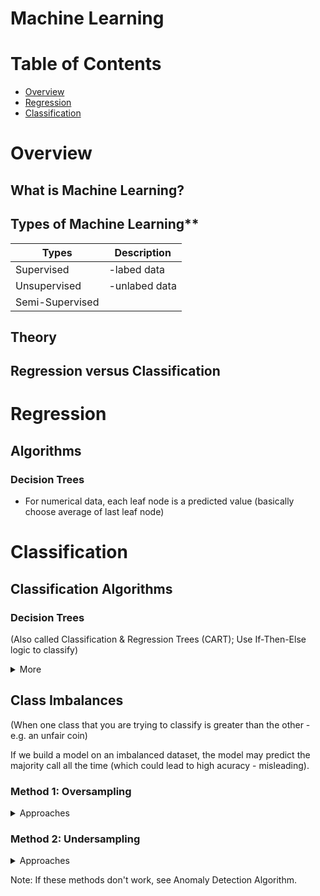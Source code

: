 
# Machine Learning

# Table of Contents
* [Overview](#overview)
* [Regression](#regression)
* [Classification](#classification)

# Overview

## What is Machine Learning?


## Types of Machine Learning**
|  Types         |  Description      |
|----------------|------------------|
|Supervised      |-labed data      |
|Unsupervised    | -unlabed data   |
|Semi-Supervised |                 |
  
## Theory

## Regression versus Classification


# Regression

## Algorithms

### Decision Trees
* For numerical data, each leaf node is a predicted value (basically choose average of last leaf node)

# Classification

## Classification Algorithms

### Decision Trees
(Also called Classification & Regression Trees (CART); Use If-Then-Else logic to classify)

<details><summary>More</summary>
<p>
#### How to Optimize
* Look at every feature and decide which to split up
* Build split by split to determine best splits (find feature that gives the best separation)
* Uses greedy algorithm - with always choose feature that has the greatedt imbalance at each split 
* Methods for Fitting
	1. Max Entropy Rule; [Information Entropy](https://upload.wikimedia.org/wikipedia/commons/2/22/Binary_entropy_plot.svg)
	* Prune - take off nodes to generalize/prevent overfitting and improve performance

</p>
</details>

## Class Imbalances
(When one class that you are trying to classify is greater than the other - e.g. an unfair coin)

If we build a model on an imbalanced dataset, the model may predict the majority call all the time (which could lead to high acuracy - misleading). 

### Method 1: Oversampling 
<details><summary>Approaches</summary>
<p>
1. **Random** - Repeat data for minority class until it is balaned with the majority class. 
	
2. **Synthetic Minority Oversampling Technique (SMOTE)** - Similar to KNN, Create a new point in minority class that is between two nearest neighbors
	
3. **ADAptive SYNthetic oversampling (ADASYN)** - generates point where the class imbalance is the greatest; 

Note: Each approach comes at a cost (e.g. classifying more of minority class could cause more misclassification of majority class). The best solution depends on your problem and dataset.

</p>
</details>

### Method 2: Undersampling 

<details><summary>Approaches</summary>
<p>
1. **Random** - Randomly select observations in majority class so that the size of each class is equal. 
2. **Near Miss** - only sample points from the majority class necessary to distinguish between the classes
3. **NearMiss-1** select samples from the majority class for which the average distance of the N _closest_ samples of a minority class is smallest.

</p>
</details>

Note: If these methods don't work, see Anomaly Detection Algorithm. 
<!--stackedit_data:
eyJoaXN0b3J5IjpbMTEwNTM1NjMzMiwtMTk5MTc0OTY0OSwyMD
EwNzkwMDYzLDQwNDM4NTg4MiwxNzI4NTUzMzM0LC0xNTM5MTM5
OTEwLDI3ODgyMzI4MywxOTM4OTY4OTA1LDYyOTcyNTk2OSwtMT
M1OTc5Mjc4NCwtMjA2NTYyNjM1MywtMTcxODg5Nzc5NSw3MjQ2
NjczNzMsMTE1OTQzMzIxOSw2Mzk3Njk3NjcsMzMxNTU4Njk2XX
0=
-->